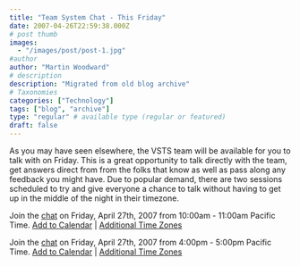 ```yaml
---
title: "Team System Chat - This Friday"
date: 2007-04-26T22:59:38.000Z
# post thumb
images:
  - "/images/post/post-1.jpg"
#author
author: "Martin Woodward"
# description
description: "Migrated from old blog archive"
# Taxonomies
categories: ["Technology"]
tags: ["blog", "archive"]
type: "regular" # available type (regular or featured)
draft: false
---
```


As you may have seen elsewhere, the VSTS team will be available for you to talk with on Friday.  This is a great opportunity to talk directly with the team, get answers direct from from the folks that know as well as pass along any feedback you might have.  Due to popular demand, there are two sessions scheduled to try and give everyone a chance to talk without having to get up in the middle of the night in their timezone.   

Join the [chat](http://msdn.microsoft.com/chats) on Friday, April 27th, 2007 from 10:00am - 11:00am Pacific Time.
[Add to Calendar](http://www.microsoft.com/communities/chats/vcs/07_0427_MSDN_VSTS.ics) | [Additional Time Zones](http://www.timeanddate.com/worldclock/fixedtime.html?year=2007&month=4&day=27&hour=10&min=0&sec=0&p1=234) 

Join the [chat](http://msdn.microsoft.com/chats) on Friday, April 27th, 2007 from 4:00pm - 5:00pm Pacific Time. 
[Add to Calendar](http://www.microsoft.com/communities/chats/vcs/07_0427_MSDN_VSTS2.ics) | [Additional Time Zones](http://www.timeanddate.com/worldclock/fixedtime.html?year=2007&month=4&day=27&hour=16&min=0&sec=0&p1=234)